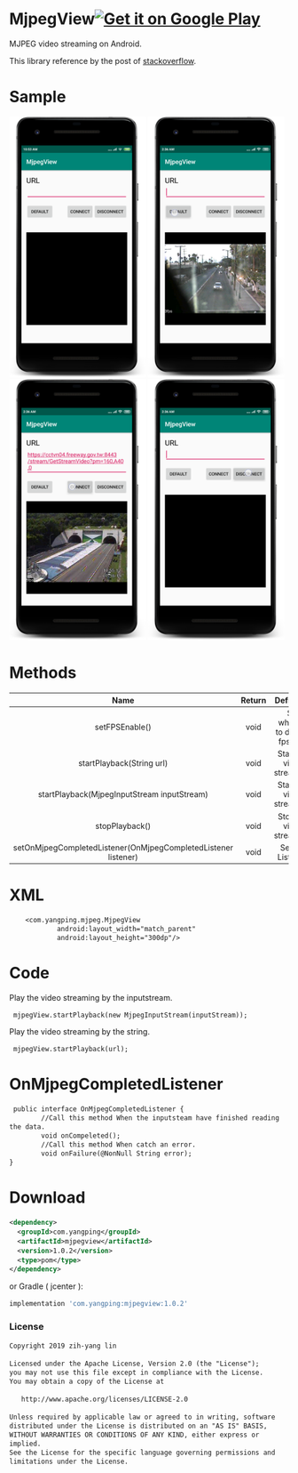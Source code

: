 # MjpegView<a href='https://play.google.com/store/apps/details?id=example.yangping.mjpegview'><img alt='Get it on Google Play' src='https://play.google.com/intl/en_us/badges/images/generic/en_badge_web_generic.png' height="50px"/></a>

MJPEG video streaming on Android.

This library reference by the post of [stackoverflow](https://stackoverflow.com/questions/3205191/android-and-mjpeg).

Sample
===
<img src="pngs/p1.png" width="246">
<img src="pngs/p2.png" width="246">
<img src="pngs/p3.png" width="246">
<img src="pngs/p4.png" width="246">

Methods
===

| Name | Return | Definition |
| :---:   | :-:  | :-:  |
| setFPSEnable() | void | Set whether to display fps text. |
| startPlayback(String url) | void | Start the video streaming. |
| startPlayback(MjpegInputStream inputStream) | void | Start the video streaming. |
| stopPlayback() | void |  Stop the video streaming. |
| setOnMjpegCompletedListener(OnMjpegCompletedListener listener) | void | Set the Listener.|

XML
===
```
    <com.yangping.mjpeg.MjpegView
            android:layout_width="match_parent"
            android:layout_height="300dp"/>
```

Code
===
Play the video streaming by the inputstream.
```
 mjpegView.startPlayback(new MjpegInputStream(inputStream));
```
Play the video streaming by the string.
```
 mjpegView.startPlayback(url);
```

OnMjpegCompletedListener
===
```
 public interface OnMjpegCompletedListener {
        //Call this method When the inputsteam have finished reading the data.
        void onCompeleted();
        //Call this method When catch an error.
        void onFailure(@NonNull String error);
}
```

Download
========
```xml
<dependency>
  <groupId>com.yangping</groupId>
  <artifactId>mjpegview</artifactId>
  <version>1.0.2</version>
  <type>pom</type>
</dependency>
```
or Gradle ( jcenter ):
```groovy
implementation 'com.yangping:mjpegview:1.0.2'
```

### License
```
Copyright 2019 zih-yang lin

Licensed under the Apache License, Version 2.0 (the "License");
you may not use this file except in compliance with the License.
You may obtain a copy of the License at

   http://www.apache.org/licenses/LICENSE-2.0

Unless required by applicable law or agreed to in writing, software
distributed under the License is distributed on an "AS IS" BASIS,
WITHOUT WARRANTIES OR CONDITIONS OF ANY KIND, either express or implied.
See the License for the specific language governing permissions and
limitations under the License.
```
